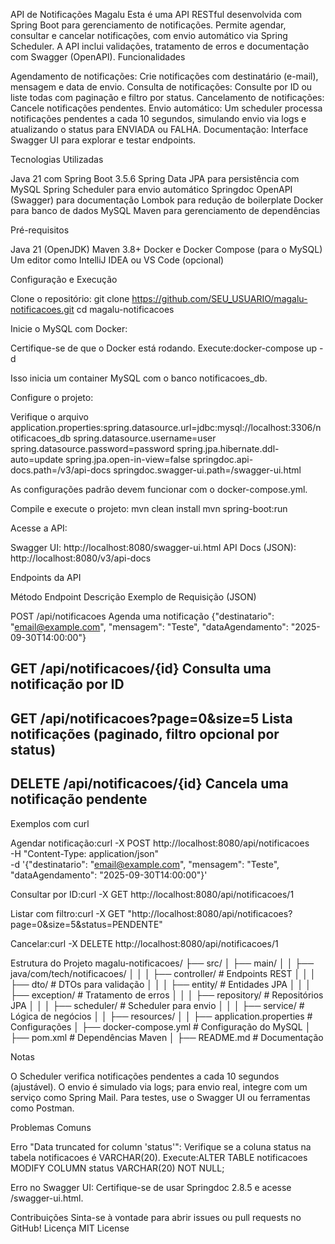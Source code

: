 API de Notificações Magalu
Esta é uma API RESTful desenvolvida com Spring Boot para gerenciamento de notificações. Permite agendar, consultar e cancelar notificações, com envio automático via Spring Scheduler. A API inclui validações, tratamento de erros e documentação com Swagger (OpenAPI).
Funcionalidades

Agendamento de notificações: Crie notificações com destinatário (e-mail), mensagem e data de envio.
Consulta de notificações: Consulte por ID ou liste todas com paginação e filtro por status.
Cancelamento de notificações: Cancele notificações pendentes.
Envio automático: Um scheduler processa notificações pendentes a cada 10 segundos, simulando envio via logs e atualizando o status para ENVIADA ou FALHA.
Documentação: Interface Swagger UI para explorar e testar endpoints.

Tecnologias Utilizadas

Java 21 com Spring Boot 3.5.6
Spring Data JPA para persistência com MySQL
Spring Scheduler para envio automático
Springdoc OpenAPI (Swagger) para documentação
Lombok para redução de boilerplate
Docker para banco de dados MySQL
Maven para gerenciamento de dependências

Pré-requisitos

Java 21 (OpenJDK)
Maven 3.8+
Docker e Docker Compose (para o MySQL)
Um editor como IntelliJ IDEA ou VS Code (opcional)

Configuração e Execução

Clone o repositório:
git clone https://github.com/SEU_USUARIO/magalu-notificacoes.git
cd magalu-notificacoes


Inicie o MySQL com Docker:

Certifique-se de que o Docker está rodando.
Execute:docker-compose up -d


Isso inicia um container MySQL com o banco notificacoes_db.


Configure o projeto:

Verifique o arquivo application.properties:spring.datasource.url=jdbc:mysql://localhost:3306/notificacoes_db
spring.datasource.username=user
spring.datasource.password=password
spring.jpa.hibernate.ddl-auto=update
spring.jpa.open-in-view=false
springdoc.api-docs.path=/v3/api-docs
springdoc.swagger-ui.path=/swagger-ui.html


As configurações padrão devem funcionar com o docker-compose.yml.


Compile e execute o projeto:
mvn clean install
mvn spring-boot:run


Acesse a API:

Swagger UI: http://localhost:8080/swagger-ui.html
API Docs (JSON): http://localhost:8080/v3/api-docs



Endpoints da API



Método
Endpoint
Descrição
Exemplo de Requisição (JSON)



POST
/api/notificacoes
Agenda uma notificação
{"destinatario": "email@example.com", "mensagem": "Teste", "dataAgendamento": "2025-09-30T14:00:00"}


GET
/api/notificacoes/{id}
Consulta uma notificação por ID
-


GET
/api/notificacoes?page=0&size=5
Lista notificações (paginado, filtro opcional por status)
-


DELETE
/api/notificacoes/{id}
Cancela uma notificação pendente
-


Exemplos com curl

Agendar notificação:curl -X POST http://localhost:8080/api/notificacoes \
-H "Content-Type: application/json" \
-d '{"destinatario": "email@example.com", "mensagem": "Teste", "dataAgendamento": "2025-09-30T14:00:00"}'


Consultar por ID:curl -X GET http://localhost:8080/api/notificacoes/1


Listar com filtro:curl -X GET "http://localhost:8080/api/notificacoes?page=0&size=5&status=PENDENTE"


Cancelar:curl -X DELETE http://localhost:8080/api/notificacoes/1



Estrutura do Projeto
magalu-notificacoes/
├── src/
│   ├── main/
│   │   ├── java/com/tech/notificacoes/
│   │   │   ├── controller/       # Endpoints REST
│   │   │   ├── dto/              # DTOs para validação
│   │   │   ├── entity/           # Entidades JPA
│   │   │   ├── exception/        # Tratamento de erros
│   │   │   ├── repository/       # Repositórios JPA
│   │   │   ├── scheduler/        # Scheduler para envio
│   │   │   ├── service/          # Lógica de negócios
│   │   ├── resources/
│   │       ├── application.properties  # Configurações
│   ├── docker-compose.yml        # Configuração do MySQL
│   ├── pom.xml                   # Dependências Maven
│   ├── README.md                 # Documentação

Notas

O Scheduler verifica notificações pendentes a cada 10 segundos (ajustável).
O envio é simulado via logs; para envio real, integre com um serviço como Spring Mail.
Para testes, use o Swagger UI ou ferramentas como Postman.

Problemas Comuns

Erro "Data truncated for column 'status'": Verifique se a coluna status na tabela notificacoes é VARCHAR(20). Execute:ALTER TABLE notificacoes MODIFY COLUMN status VARCHAR(20) NOT NULL;


Erro no Swagger UI: Certifique-se de usar Springdoc 2.8.5 e acesse /swagger-ui.html.

Contribuições
Sinta-se à vontade para abrir issues ou pull requests no GitHub!
Licença
MIT License